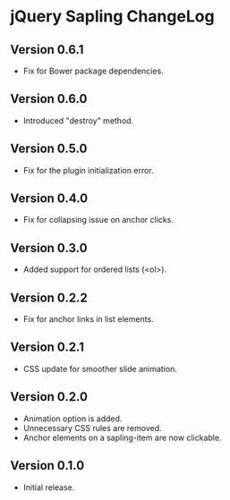 jQuery Sapling ChangeLog
===========================

Version 0.6.1
------------
- Fix for Bower package dependencies.

Version 0.6.0
------------
- Introduced "destroy" method.

Version 0.5.0
------------
- Fix for the plugin initialization error.

Version 0.4.0
------------
- Fix for collapsing issue on anchor clicks.

Version 0.3.0
------------
- Added support for ordered lists (&lt;ol&gt;).

Version 0.2.2
------------
- Fix for anchor links in list elements.

Version 0.2.1
------------
- CSS update for smoother slide animation.

Version 0.2.0
------------
- Animation option is added.
- Unnecessary CSS rules are removed.
- Anchor elements on a sapling-item are now clickable.

Version 0.1.0
------------
- Initial release.